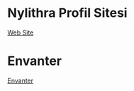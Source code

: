 # Nylithra Profil Sitesi
<a href="https://nylithra.github.io/">Web Site</a>
# Envanter
<a href="https://steamcommunity.com/profiles/76561199177010253/inventory/">Envanter</a>
